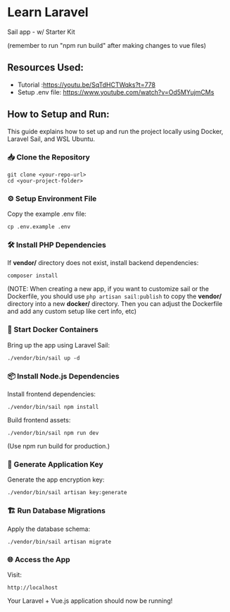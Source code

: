 # Learn Laravel 
Sail app - w/ Starter Kit

(remember to run "npm run build" after making changes to vue files)

## Resources Used:
- Tutorial :https://youtu.be/SqTdHCTWqks?t=778
- Setup .env file: https://www.youtube.com/watch?v=Od5MYujmCMs

## How to Setup and Run:
This guide explains how to set up and run the project locally using Docker, Laravel Sail, and WSL Ubuntu.

### 📥 Clone the Repository
``` 
git clone <your-repo-url>
cd <your-project-folder>
```

### ⚙️ Setup Environment File
Copy the example .env file:
```
cp .env.example .env
```

### 🛠 Install PHP Dependencies
If **vendor/** directory does not exist, install backend dependencies:
```
composer install
```
(NOTE: When creating a new app, if you want to customize sail or the Dockerfile, you should use ```php artisan sail:publish``` to copy the **vendor/** directory into a new **docker/** directory. Then you can adjust the Dockerfile and add any custom setup like cert info, etc)

### 🐳 Start Docker Containers
Bring up the app using Laravel Sail:
```
./vendor/bin/sail up -d
```

### 📦 Install Node.js Dependencies
Install frontend dependencies:
```
./vendor/bin/sail npm install
```
Build frontend assets:
```
./vendor/bin/sail npm run dev
```
(Use npm run build for production.)

<!--
### 🐳 Start Docker Containers
Bring up the app using Laravel Sail:
```
./vendor/bin/sail up -d
```
-->

### 🔑 Generate Application Key
Generate the app encryption key:
```
./vendor/bin/sail artisan key:generate
```

### 🏗️ Run Database Migrations
Apply the database schema:
```
./vendor/bin/sail artisan migrate
```

### 🌐 Access the App
Visit:
```
http://localhost
```
Your Laravel + Vue.js application should now be running!


